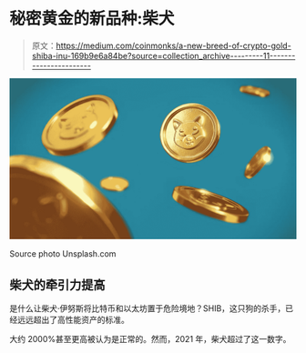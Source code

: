 # 秘密黄金的新品种:柴犬

> 原文：<https://medium.com/coinmonks/a-new-breed-of-crypto-gold-shiba-inu-169b9e6a84be?source=collection_archive---------11----------------------->

![](img/1ac614237a0eeb394dfcc86f7ca9d13a.png)

Source photo Unsplash.com

## 柴犬的牵引力提高

是什么让柴犬·伊努斯将比特币和以太坊置于危险境地？SHIB，这只狗的杀手，已经远远超出了高性能资产的标准。

大约 2000%甚至更高被认为是正常的。然而，2021 年，柴犬超过了这一数字。